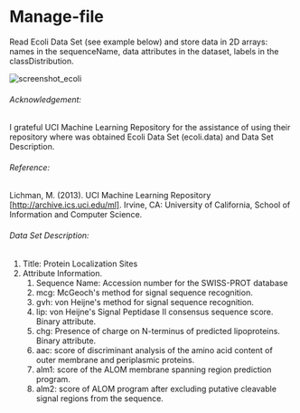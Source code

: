 # Manage-file
Read Ecoli Data Set (see example below) and store data in 2D arrays: names in the sequenceName, data attributes in the dataset, labels in the classDistribution.

![screenshot_ecoli](https://user-images.githubusercontent.com/22039458/29105373-7dc4eb52-7c92-11e7-8bc9-88ea0bf7ce8a.png)

###### Acknowledgement:
  I grateful UCI Machine Learning Repository for the assistance of using their repository where was obtained Ecoli Data Set (ecoli.data) and Data Set Description.

###### Reference:
  Lichman, M. (2013). UCI Machine Learning Repository [http://archive.ics.uci.edu/ml]. Irvine, CA: University of California, School of Information and Computer Science.

###### Data Set Description:
  1. Title: Protein Localization Sites
  2. Attribute Information.
      1.  Sequence Name: Accession number for the SWISS-PROT database
      2.  mcg: McGeoch's method for signal sequence recognition.
      3.  gvh: von Heijne's method for signal sequence recognition.
      4.  lip: von Heijne's Signal Peptidase II consensus sequence score. Binary attribute.
      5.  chg: Presence of charge on N-terminus of predicted lipoproteins. Binary attribute.
      6.  aac: score of discriminant analysis of the amino acid content of
       outer membrane and periplasmic proteins.
      7. alm1: score of the ALOM membrane spanning region prediction program.
      8. alm2: score of ALOM program after excluding putative cleavable signal
       regions from the sequence.
